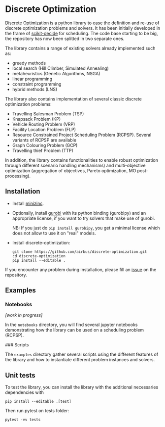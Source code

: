 # Discrete Optimization

Discrete Optimization is a python library to ease the definition and re-use of discrete optimization problems and solvers.
It has been initially developed in the frame of [scikit-decide](https://github.com/airbus/scikit-decide) for scheduling.
The code base starting to be big, the repository has now been splitted in two separate ones.

The library contains a range of existing solvers already implemented such as:
* greedy methods
* local search (Hill Climber, Simulated Annealing)
* metaheuristics (Genetic Algorithms, NSGA)
* linear programming
* constraint programming
* hybrid methods (LNS)

The library also contains implementation of several classic discrete optimization problems:
* Travelling Salesman Problem (TSP)
* Knapsack Problem (KP)
* Vehicle Routing Problem (VRP)
* Facility Location Problem (FLP)
* Resource Constrained Project Scheduling Problem (RCPSP). Several variants of RCPSP are available
* Graph Colouring Problem (GCP)
* Travelling thief Problem (TTP)

In addition, the library contains functionalities to enable robust optimization
through different scenario handling mechanisms) and multi-objective optimization
(aggregation of objectives, Pareto optimization, MO post-processing).


## Installation

- Install [minizinc](https://www.minizinc.org/).
- Optionally, install [gurobi](https://www.gurobi.com/) with its python binding (gurobipy)
  and an appropriate license, if you want to try solvers that make use of gurobi.

  NB: If you just do `pip install gurobipy`, you get a minimal license which does not allow to use it on "real" models.
- Install discrete-optimization:
    ```shell
    git clone https://github.com/airbus/discrete-optimization.git
    cd discrete-optimization
    pip install --editable .
    ```


If you encounter any problem during installation,
please fill an [issue](https://github.com/airbus/discrete-optimization/issues)
on the repository.


## Examples

### Notebooks

*[work in progress]*

In the `notebooks` directory, you will find several jupyter notebooks demonstrating
how the library can be used on a scheduling problem (RCPSP).

[//]: # (The notebooks are well commented, highlighting different approaches
and demonstrating the use of different solvers.)

### Scripts

The `examples` directory gather several scripts using the different features of
the library and how to instantiate different problem instances and solvers.


## Unit tests

To test the library, you can install the library with the additional necessaries dependencies with
```shell
pip install --editable .[test]
```
Then run pytest on tests folder:
```shell
pytest -vv tests
```
